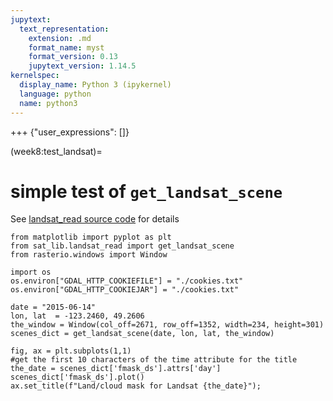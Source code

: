 ```yaml
---
jupytext:
  text_representation:
    extension: .md
    format_name: myst
    format_version: 0.13
    jupytext_version: 1.14.5
kernelspec:
  display_name: Python 3 (ipykernel)
  language: python
  name: python3
---
```


+++ {"user_expressions": []}

(week8:test_landsat)=
# simple test of `get_landsat_scene`

See [landsat_read source code](https://phaustin.github.io/a301_web/full_listing.html#sat_lib.landsat_read.get_landsat_scene)
for details

```{code-cell} ipython3
from matplotlib import pyplot as plt
from sat_lib.landsat_read import get_landsat_scene
from rasterio.windows import Window
```

```{code-cell} ipython3
import os
os.environ["GDAL_HTTP_COOKIEFILE"] = "./cookies.txt"
os.environ["GDAL_HTTP_COOKIEJAR"] = "./cookies.txt"
```

```{code-cell} ipython3
date = "2015-06-14"
lon, lat  = -123.2460, 49.2606
the_window = Window(col_off=2671, row_off=1352, width=234, height=301)
scenes_dict = get_landsat_scene(date, lon, lat, the_window) 
```

```{code-cell} ipython3
fig, ax = plt.subplots(1,1)
#get the first 10 characters of the time attribute for the title
the_date = scenes_dict['fmask_ds'].attrs['day']
scenes_dict['fmask_ds'].plot()
ax.set_title(f"Land/cloud mask for Landsat {the_date}");
```
